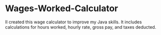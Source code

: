 # Wages-Worked-Calculator
II created this wage calculator to improve my Java skills. 
It includes calculations for hours worked, hourly rate, gross pay, and taxes deducted.
